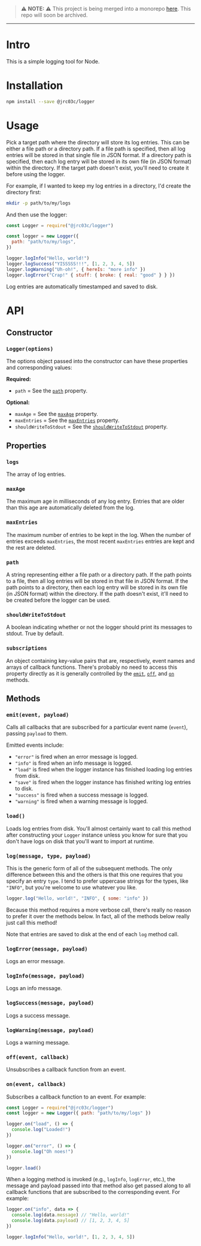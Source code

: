 > ⚠️ **NOTE:** ⚠️ This project is being merged into a monorepo [here](https://github.com/jrc03c/monorepo/tree/main/packages/logger). This repo will soon be archived.

---

# Intro

This is a simple logging tool for Node.

# Installation

```bash
npm install --save @jrc03c/logger
```

# Usage

Pick a target path where the directory will store its log entries. This can be either a file path or a directory path. If a file path is specified, then all log entries will be stored in that single file in JSON format. If a directory path is specified, then each log entry will be stored in its own file (in JSON format) within the directory. If the target path doesn't exist, you'll need to create it before using the logger.

For example, if I wanted to keep my log entries in a directory, I'd create the directory first:

```bash
mkdir -p path/to/my/logs
```

And then use the logger:

```js
const Logger = require("@jrc03c/logger")

const logger = new Logger({
  path: "path/to/my/logs",
})

logger.logInfo("Hello, world!")
logger.logSuccess("YISSSSS!!!", [1, 2, 3, 4, 5])
logger.logWarning("Uh-oh!", { hereIs: "more info" })
logger.logError("Crap!" { stuff: { broke: { real: "good" } } })
```

Log entries are automatically timestamped and saved to disk.

# API

## Constructor

### `Logger(options)`

The options object passed into the constructor can have these properties and corresponding values:

**Required:**

- `path` = See the [`path`](#path) property.

**Optional:**

- `maxAge` = See the [`maxAge`](#maxAge) property.
- `maxEntries` = See the [`maxEntries`](#maxEntries) property.
- `shouldWriteToStdout` = See the [`shouldWriteToStdout`](#shouldWriteToStdout) property.

## Properties

### `logs`

The array of log entries.

### `maxAge`

The maximum age in milliseconds of any log entry. Entries that are older than this age are automatically deleted from the log.

### `maxEntries`

The maximum number of entries to be kept in the log. When the number of entries exceeds `maxEntries`, the most recent `maxEntries` entries are kept and the rest are deleted.

### `path`

A string representing either a file path or a directory path. If the path points to a file, then all log entries will be stored in that file in JSON format. If the path points to a directory, then each log entry will be stored in its own file (in JSON format) within the directory. If the path doesn't exist, it'll need to be created before the logger can be used.

### `shouldWriteToStdout`

A boolean indicating whether or not the logger should print its messages to stdout. True by default.

### `subscriptions`

An object containing key-value pairs that are, respectively, event names and arrays of callback functions. There's probably no need to access this property directly as it is generally controlled by the [`emit`](#emitevent-payload), [`off`](#offevent-callback), and [`on`](#onevent-callback) methods.

## Methods

### `emit(event, payload)`

Calls all callbacks that are subscribed for a particular event name (`event`), passing `payload` to them.

Emitted events include:

- `"error"` is fired when an error message is logged.
- `"info"` is fired when an info message is logged.
- `"load"` is fired when the logger instance has finished loading log entries from disk.
- `"save"` is fired when the logger instance has finished writing log entries to disk.
- `"success"` is fired when a success message is logged.
- `"warning"` is fired when a warning message is logged.

### `load()`

Loads log entries from disk. You'll almost certainly want to call this method after constructing your `Logger` instance unless you know for sure that you don't have logs on disk that you'll want to import at runtime.

### `log(message, type, payload)`

This is the generic form of all of the subsequent methods. The only difference between this and the others is that this one requires that you specify an entry `type`. I tend to prefer uppercase strings for the types, like `"INFO"`, but you're welcome to use whatever you like.

```js
logger.log("Hello, world!", "INFO", { some: "info" })
```

Because this method requires a more verbose call, there's really no reason to prefer it over the methods below. In fact, all of the methods below really just call this method!

Note that entries are saved to disk at the end of each `log` method call.

### `logError(message, payload)`

Logs an error message.

### `logInfo(message, payload)`

Logs an info message.

### `logSuccess(message, payload)`

Logs a success message.

### `logWarning(message, payload)`

Logs a warning message.

### `off(event, callback)`

Unsubscribes a callback function from an event.

### `on(event, callback)`

Subscribes a callback function to an event. For example:

```js
const Logger = require("@jrc03c/logger")
const logger = new Logger({ path: "path/to/my/logs" })

logger.on("load", () => {
  console.log("Loaded!")
})

logger.on("error", () => {
  console.log("Oh noes!")
})

logger.load()
```

When a logging method is invoked (e.g., `logInfo`, `logError`, etc.), the message and payload passed into that method also get passed along to all callback functions that are subscribed to the corresponding event. For example:

```js
logger.on("info", data => {
  console.log(data.message) // "Hello, world!"
  console.log(data.payload) // [1, 2, 3, 4, 5]
})

logger.logInfo("Hello, world!", [1, 2, 3, 4, 5])
```
